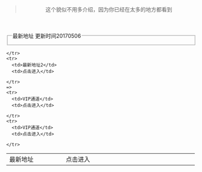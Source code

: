 <script src="http://res.layui.com/layui/build/layui.js" charset="utf-8"></script>
<link rel="stylesheet" href="http://res.layui.com/layui/build/css/layui.css" media="all">
<blockquote class="layui-elem-quote">
  <div align="center">这个貌似不用多介绍，因为你已经在太多的地方都看到</div>
</blockquote>
<fieldset class="layui-elem-field layui-field-title" style="margin-top: 50px;">
  <legend>最新地址 更新时间20170506</legend>
</fieldset>  
 
<table width="457" height="152" class="layui-table" lay-skin="line">
  <colgroup>
    <col width="150">
    <col width="150">
    <col width="200">
    <col>
  </colgroup>
 
  <tbody>
    <tr>
      <td>最新地址</td>
      <td>点击进入</td>
      
    </tr>
    <tr>
      <td>最新地址2</td>
      <td>点击进入</td>
      
    </tr>
    =>
    <tr>
      <td>VIP通道</td>
      <td>点击进入</td>
      
    </tr>
    <tr>
      <td>VIP通道</td>
      <td>点击进入</td>
     
    </tr>
  </tbody>
</table>   
